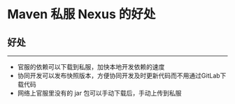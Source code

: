 # **Maven 私服 Nexus 的好处**
## **好处**
---

- 官服的依赖可以下载到私服，加快本地开发依赖的速度
- 协同开发可以发布快照版本，方便协同开发及时更新代码而不用通过GitLab下载代码
- 网络上官服里没有的 jar 包可以手动下载后，手动上传到私服